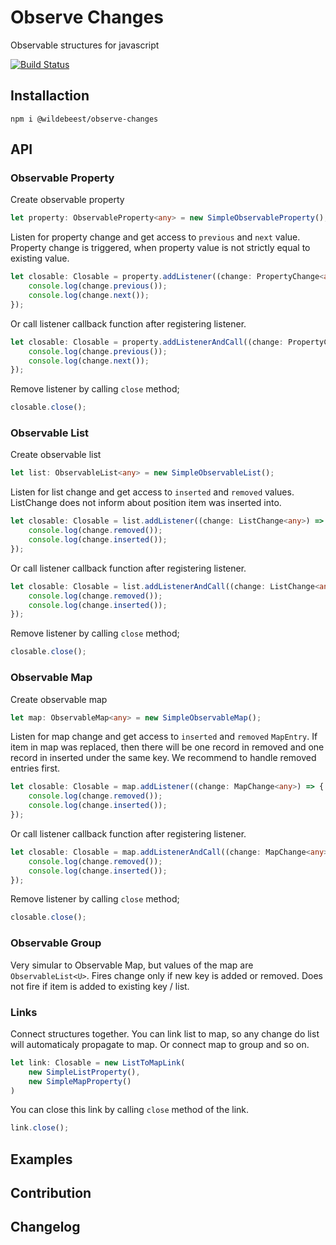 # Observe Changes

Observable structures for javascript

[![Build Status](https://travis-ci.com/pipan/js-observe-change.svg?branch=master)](https://travis-ci.com/pipan/js-observe-change)

## Installaction

`npm i @wildebeest/observe-changes`

## API

### Observable Property

Create observable property

```ts
let property: ObservableProperty<any> = new SimpleObservableProperty();
```

Listen for property change and get access to `previous` and `next` value. Property change is triggered, when property value is not strictly equal to existing value.

```ts
let closable: Closable = property.addListener((change: PropertyChange<any>) => {
    console.log(change.previous());
    console.log(change.next());
});
```

Or call listener callback function after registering listener.

```ts
let closable: Closable = property.addListenerAndCall((change: PropertyChange<any>) => {
    console.log(change.previous());
    console.log(change.next());
});
```

Remove listener by calling `close` method;

```ts
closable.close();
```

### Observable List

Create observable list

```ts
let list: ObservableList<any> = new SimpleObservableList();
```

Listen for list change and get access to `inserted` and `removed` values. ListChange does not inform about position item was inserted into.

```ts
let closable: Closable = list.addListener((change: ListChange<any>) => {
    console.log(change.removed());
    console.log(change.inserted());
});
```

Or call listener callback function after registering listener.

```ts
let closable: Closable = list.addListenerAndCall((change: ListChange<any>) => {
    console.log(change.removed());
    console.log(change.inserted());
});
```


Remove listener by calling `close` method;

```ts
closable.close();
```

### Observable Map

Create observable map

```ts
let map: ObservableMap<any> = new SimpleObservableMap();
```

Listen for map change and get access to `inserted` and `removed` `MapEntry`. If item in map was replaced, then there will be one record in removed and one record in inserted under the same key. We recommend to handle removed entries first.

```ts
let closable: Closable = map.addListener((change: MapChange<any>) => {
    console.log(change.removed());
    console.log(change.inserted());
});
```

Or call listener callback function after registering listener.

```ts
let closable: Closable = map.addListenerAndCall((change: MapChange<any>) => {
    console.log(change.removed());
    console.log(change.inserted());
});
```

Remove listener by calling `close` method;

```ts
closable.close();
```

### Observable Group

Very simular to Observable Map, but values of the map are `ObservableList<U>`. Fires change only if new key is added or removed. Does not fire if item is added to existing key / list.

### Links

Connect structures together. You can link list to map, so any change do list will automaticaly propagate to map. Or connect map to group and so on.

```ts
let link: Closable = new ListToMapLink(
    new SimpleListProperty(),
    new SimpleMapProperty()
)
```

You can close this link by calling `close` method of the link.

```ts
link.close();
```

## Examples

## Contribution

## Changelog

